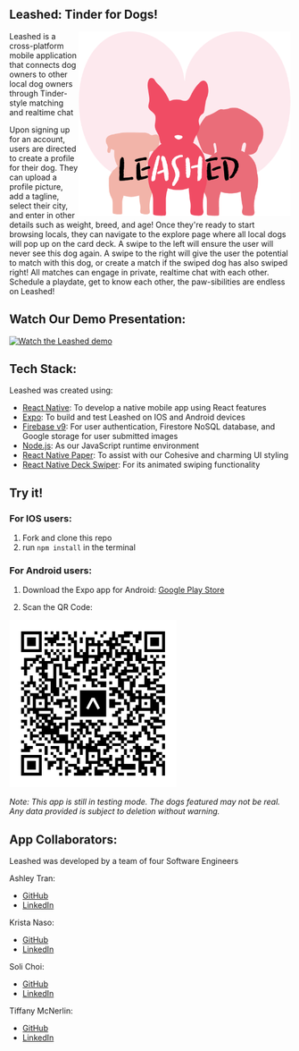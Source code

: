 ## Leashed: Tinder for Dogs!
<img align="right" width="380" height="330" src="/assets/leashed.png">
<p align="left">Leashed is a cross-platform mobile application that connects dog owners to other local dog owners through Tinder-style matching and realtime chat </p>
<p align="left">Upon signing up for an account, users are directed to create a profile for their dog. They can upload a profile picture, add a tagline, select their city, and enter in other details such as weight, breed, and age! Once they're ready to start browsing locals, they can navigate to the explore page where all local dogs will pop up on the card deck. A swipe to the left will ensure the user will never see this dog again. A swipe to the right will give the user the potential to match with this dog, or create a match if the swiped dog has also swiped right! All matches can engage in private, realtime chat with each other. Schedule a playdate, get to know each other, the paw-sibilities are endless on Leashed!</p>

## Watch Our Demo Presentation:
[![Watch the Leashed demo](https://img.youtube.com/vi/SbPc9NiMROo/maxresdefault.jpg)](https://youtu.be/SbPc9NiMROo)

## Tech Stack:
Leashed was created using:
- [React Native](https://reactnative.dev/): To develop a native mobile app using React features
- [Expo](https://expo.dev/): To build and test Leashed on IOS and Android devices
- [Firebase v9](https://firebase.google.com/): For user authentication, Firestore NoSQL database, and Google storage for user submitted images
- [Node.js](https://nodejs.org/en/): As our JavaScript runtime environment
- [React Native Paper](https://reactnativepaper.com/): To assist with our Cohesive and charming UI styling
- [React Native Deck Swiper](https://github.com/alexbrillant/react-native-deck-swiper): For its animated swiping functionality

## Try it!
### For IOS users:
1. Fork and clone this repo
2. run `npm install` in the terminal

### For Android users:
1. Download the Expo app for Android: [Google Play Store](https://play.google.com/store/apps/details?id=host.exp.exponent&hl=en_US&gl=US)

2. Scan the QR Code:
 <img width="300" height="300" src="/assets/expo-go.svg">

*Note: This app is still in testing mode. The dogs featured may not be real. Any data provided is subject to deletion without warning.*

## App Collaborators:
Leashed was developed by a team of four Software Engineers

Ashley Tran:
- [GitHub](https://github.com/atran56)
- [LinkedIn](https://www.linkedin.com/in/atran56/)

Krista Naso:
- [GitHub](https://github.com/knaso17)
- [LinkedIn](https://www.linkedin.com/in/krista-naso/)

Soli Choi:
- [GitHub](https://github.com/solichoi)
- [LinkedIn](https://www.linkedin.com/in/soli-choi/)

Tiffany McNerlin:
- [GitHub](https://github.com/tiffmc1)
- [LinkedIn](https://www.linkedin.com/in/tiffanymcnerlin/)
